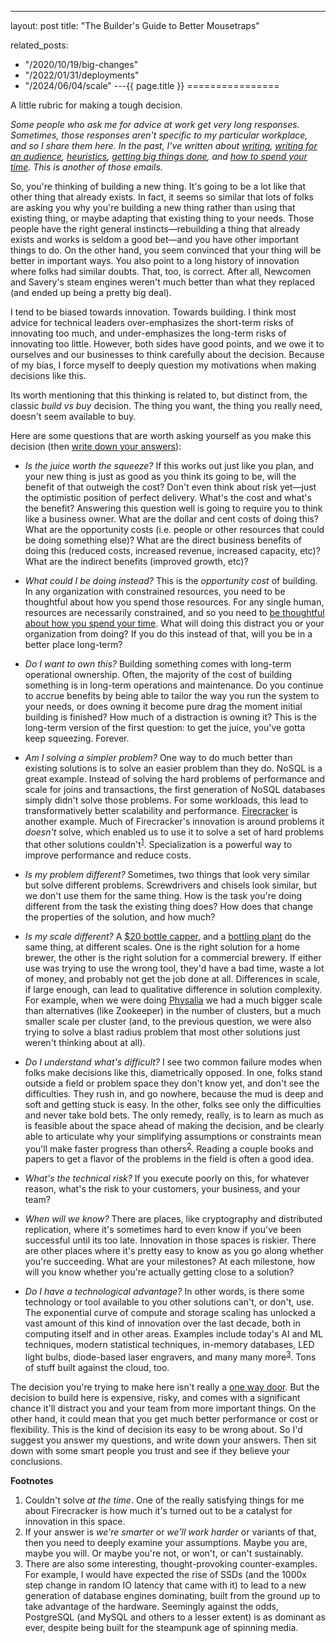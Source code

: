 ---
layout: post
title: "The Builder's Guide to Better Mousetraps"



related_posts:
  - "/2020/10/19/big-changes"
  - "/2022/01/31/deployments"
  - "/2024/06/04/scale"
---{{ page.title }}
================

<p class="meta">A little rubric for making a tough decision.</p>

*Some people who ask me for advice at work get very long responses. Sometimes, those responses aren't specific to my particular workplace, and so I share them here. In the past, I've written about [writing](https://brooker.co.za/blog/2022/11/08/writing.html), [writing for an audience](https://brooker.co.za/blog/2023/09/21/audience.html), [heuristics](https://brooker.co.za/blog/2022/12/15/thumb.html), [getting big things done](https://brooker.co.za/blog/2020/10/19/big-changes.html), and [how to spend your time](https://brooker.co.za/blog/2024/02/06/time.html). This is another of those emails.*

So, you're thinking of building a new thing. It's going to be a lot like that other thing that already exists. In fact, it seems so similar that lots of folks are asking you why you're building a new thing rather than using that existing thing, or maybe adapting that existing thing to your needs. Those people have the right general instincts&mdash;rebuilding a thing that already exists and works is seldom a good bet&mdash;and you have other important things to do. On the other hand, you seem convinced that your thing will be better in important ways. You also point to a long history of innovation where folks had similar doubts. That, too, is correct. After all, Newcomen and Savery's steam engines weren't much better than what they replaced (and ended up being a pretty big deal).

I tend to be biased towards innovation. Towards building. I think most advice for technical leaders over-emphasizes the short-term risks of innovating too much, and under-emphasizes the long-term risks of innovating too little. However, both sides have good points, and we owe it to ourselves and our businesses to think carefully about the decision. Because of my bias, I force myself to deeply question my motivations when making decisions like this.

Its worth mentioning that this thinking is related to, but distinct from, the classic *build vs buy* decision. The thing you want, the thing you really need, doesn't seem available to buy.

Here are some questions that are worth asking yourself as you make this decision (then [write down your answers](https://brooker.co.za/blog/2022/11/08/writing.html)):

* *Is the juice worth the squeeze?* If this works out just like you plan, and your new thing is just as good as you think its going to be, will the benefit of that outweigh the cost? Don't even think about risk yet&mdash;just the optimistic position of perfect delivery. What's the cost and what's the benefit? Answering this question well is going to require you to think like a business owner. What are the dollar and cent costs of doing this? What are the opportunity costs (i.e. people or other resources that could be doing something else)? What are the direct business benefits of doing this (reduced costs, increased revenue, increased capacity, etc)? What are the indirect benefits (improved growth, etc)?

* *What could I be doing instead?* This is the *opportunity cost* of building. In any organization with constrained resources, you need to be thoughtful about how you spend those resources. For any single human, resources are necessarily constrained, and so you need to [be thoughtful about how you spend your time](https://brooker.co.za/blog/2024/02/06/time.html). What will doing this distract you or your organization from doing? If you do this instead of that, will you be in a better place long-term?

* *Do I want to own this?* Building something comes with long-term operational ownership. Often, the majority of the cost of building something is in long-term operations and maintenance. Do you continue to accrue benefits by being able to tailor the way you run the system to your needs, or does owning it become pure drag the moment initial building is finished? How much of a distraction is owning it? This is the long-term version of the first question: to get the juice, you've gotta keep squeezing. Forever.

* *Am I solving a simpler problem?* One way to do much better than existing solutions is to solve an easier problem than they do. NoSQL is a great example. Instead of solving the hard problems of performance and scale for joins and transactions, the first generation of NoSQL databases simply didn't solve those problems. For some workloads, this lead to transformatively better scalability and performance. [Firecracker](https://www.usenix.org/conference/nsdi20/presentation/agache) is another example. Much of Firecracker's innovation is around problems it *doesn't* solve, which enabled us to use it to solve a set of hard problems that other solutions couldn't<sup>[1](#foot1)</sup>. Specialization is a powerful way to improve performance and reduce costs.

* *Is my problem different?* Sometimes, two things that look very similar but solve different problems. Screwdrivers and chisels look similar, but we don't use them for the same thing. How is the task you're doing different from the task the existing thing does? How does that change the properties of the solution, and how much?

* *Is my scale different?* A [$20 bottle capper](https://www.amazon.com/FastRack-Absorbing-Standard-Homebrew-Bottles/dp/B001D6KGTK/), and a [bottling plant](https://www.comacgroup.com/bottling-plants/) do the same thing, at different scales. One is the right solution for a home brewer, the other is the right solution for a commercial brewery. If either use was trying to use the wrong tool, they'd have a bad time, waste a lot of money, and probably not get the job done at all. Differences in scale, if large enough, can lead to qualitative difference in solution complexity. For example, when we were doing [Physalia](https://www.usenix.org/conference/nsdi20/presentation/brooker) we had a much bigger scale than alternatives (like Zookeeper) in the number of clusters, but a much smaller scale per cluster (and, to the previous question, we were also trying to solve a blast radius problem that most other solutions just weren't thinking about at all).

* *Do I understand what's difficult?* I see two common failure modes when folks make decisions like this, diametrically opposed. In one, folks stand outside a field or problem space they don't know yet, and don't see the difficulties. They rush in, and go nowhere, because the mud is deep and soft and getting stuck is easy. In the other, folks see only the difficulties and never take bold bets. The only remedy, really, is to learn as much as is feasible about the space ahead of making the decision, and be clearly able to articulate why your simplifying assumptions or constraints mean you'll make faster progress than others<sup>[2](#foot2)</sup>. Reading a couple books and papers to get a flavor of the problems in the field is often a good idea.

* *What's the technical risk?* If you execute poorly on this, for whatever reason, what's the risk to your customers, your business, and your team? 

* *When will we know?* There are places, like cryptography and distributed replication, where it's sometimes hard to even know if you've been successful until its too late. Innovation in those spaces is riskier. There are other places where it's pretty easy to know as you go along whether you're succeeding. What are your milestones? At each milestone, how will you know whether you're actually getting close to a solution?

* *Do I have a technological advantage?* In other words, is there some technology or tool available to you other solutions can't, or don't, use. The exponential curve of compute and storage scaling has unlocked a vast amount of this kind of innovation over the last decade, both in computing itself and in other areas. Examples include today's AI and ML techniques, modern statistical techniques, in-memory databases, LED light bulbs, diode-based laser engravers, and many many more<sup>[3](#foot3)</sup>. Tons of stuff built against the cloud, too.

The decision you're trying to make here isn't really a [one way door](https://www.youtube.com/watch?v=rxsdOQa_QkM). But the decision to build here is expensive, risky, and comes with a significant chance it'll distract you and your team from more important things. On the other hand, it could mean that you get much better performance or cost or flexibility. This is the kind of decision its easy to be wrong about. So I'd suggest you answer my questions, and write down your answers. Then sit down with some smart people you trust and see if they believe your conclusions.

**Footnotes**

1. <a name="foot1"></a> Couldn't solve *at the time*. One of the really satisfying things for me about Firecracker is how much it's turned out to be a catalyst for innovation in this space.
2. <a name="foot2"></a> If your answer is *we're smarter* or *we'll work harder* or variants of that, then you need to deeply examine your assumptions. Maybe you are, maybe you will. Or maybe you're not, or won't, or can't sustainably.
3. <a name="foot3"></a> There are also some interesting, thought-provoking counter-examples. For example, I would have expected the rise of SSDs (and the 1000x step change in random IO latency that came with it) to lead to a new generation of database engines dominating, built from the ground up to take advantage of the hardware. Seemingly against the odds, PostgreSQL (and MySQL and others to a lesser extent) is as dominant as ever, despite being built for the steampunk age of spinning media.